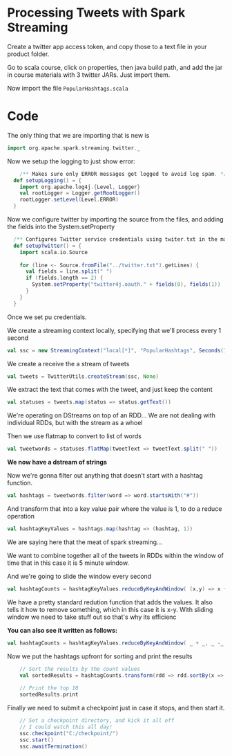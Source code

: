 # Processing Tweets with Spark Streaming

Create a twitter app access token, and copy those to a text file in your product folder.

Go to scala course, click on properties, then java build path, and add the jar in course materials with 3 twitter JARs. Just import them.

Now import the file `PopularHashtags.scala`

# Code

The only thing that we are importing that is new is 

``` scala 
import org.apache.spark.streaming.twitter._
```

Now we setup the logging to just show error:

``` scala
    /** Makes sure only ERROR messages get logged to avoid log spam. */
  def setupLogging() = {
    import org.apache.log4j.{Level, Logger}   
    val rootLogger = Logger.getRootLogger()
    rootLogger.setLevel(Level.ERROR)   
  }
```

Now we configure twitter by importing the source from the files, and adding the fields into the System.setProperty

``` scala
  /** Configures Twitter service credentials using twiter.txt in the main workspace directory */
  def setupTwitter() = {
    import scala.io.Source
    
    for (line <- Source.fromFile("../twitter.txt").getLines) {
      val fields = line.split(" ")
      if (fields.length == 2) {
        System.setProperty("twitter4j.oauth." + fields(0), fields(1))
      }
    }
  }
```

Once we set pu credentials.

We create a streaming context locally, specifying that we'll process every 1 second

``` scala
val ssc = new StreamingContext("local[*]", "PopularHashtags", Seconds(1))
```

We create a receive the a stream of tweets

``` scala
val tweets = TwitterUtils.createStream(ssc, None)
```

We extract the text that comes with the tweet, and just keep the content

``` scala
val statuses = tweets.map(status => status.getText())
```

We're operating on DStreams on top of an RDD... We are not dealing with individual RDDs, but with the stream as a whoel

Then we use flatmap to convert to list of words

``` scala
val tweetwords = statuses.flatMap(tweetText => tweetText.split(" "))
```

**We now have a dstream of strings**

Now we're gonna filter out anything that doesn't start with a hashtag function.

``` scala
val hashtags = tweetwords.filter(word => word.startsWith("#"))
```

And transform that into a key value pair where the value is 1, to do a reduce operation

``` scala
val hashtagKeyValues = hashtags.map(hashtag => (hashtag, 1))
```

We are saying here that the meat of spark streaming...

We want to combine together all of the tweets in RDDs within the window of time that in this case it is 5 minute window. 

And we're going to slide the window every second

``` scala
val hashtagCounts = hashtagKeyValues.reduceByKeyAndWindow( (x,y) => x + y, (x,y) => x - y, Seconds(300), Seconds(1))
```

We have a pretty standard redution function that adds the values. It also tells it how to remove something, which in this case it is x-y. With sliding window we need to take stuff out so that's why its efficienc

**You can also see it written as follows:**

``` scala
val hashtagCounts = hashtagKeyValues.reduceByKeyAndWindow( _ + _, _ -_, Seconds(300), Seconds(1))
```

Now we put the hashtags upfront for sorting and print the results

``` scala
    // Sort the results by the count values
    val sortedResults = hashtagCounts.transform(rdd => rdd.sortBy(x => x._2, false))
    
    // Print the top 10
    sortedResults.print
```

Finally we need to submit a checkpoint just in case it stops, and then start it.

``` scala
    // Set a checkpoint directory, and kick it all off
    // I could watch this all day!
    ssc.checkpoint("C:/checkpoint/")
    ssc.start()
    ssc.awaitTermination()
```












